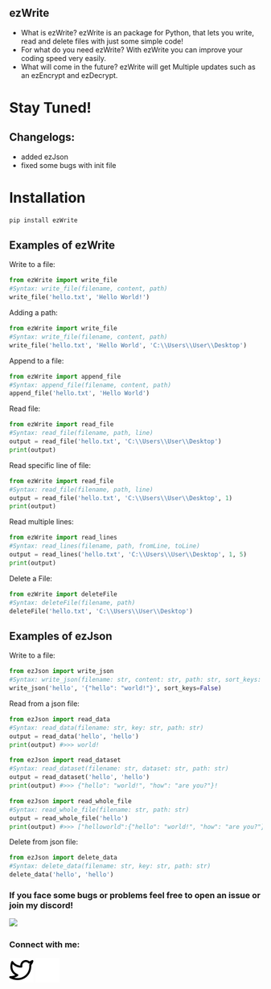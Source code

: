 ## ezWrite
- What is ezWrite? ezWrite is an package for Python, that lets you write, read and delete files with just some simple code!
- For what do you need ezWrite? With ezWrite you can improve your coding speed very easily.
- What will come in the future? ezWrite will get Multiple updates such as an ezEncrypt and ezDecrypt. 

# Stay Tuned!

## Changelogs:
- added ezJson 
- fixed some bugs with init file

# Installation

```python
pip install ezWrite
```

## Examples of ezWrite

Write to a file:
```python
from ezWrite import write_file
#Syntax: write_file(filename, content, path)
write_file('hello.txt', 'Hello World!')
```

Adding a path:
```python
from ezWrite import write_file
#Syntax: write_file(filename, content, path)
write_file('hello.txt', 'Hello World', 'C:\\Users\\User\\Desktop')
```

Append to a file:
```python
from ezWrite import append_file
#Syntax: append_file(filename, content, path)
append_file('hello.txt', 'Hello World')
```

Read file:
```python
from ezWrite import read_file
#Syntax: read_file(filename, path, line)
output = read_file('hello.txt', 'C:\\Users\\User\\Desktop')
print(output)
```

Read specific line of file:
```python
from ezWrite import read_file
#Syntax: read_file(filename, path, line)
output = read_file('hello.txt', 'C:\\Users\\User\\Desktop', 1)
print(output)
```

Read multiple lines:
```python
from ezWrite import read_lines
#Syntax: read_lines(filename, path, fromLine, toLine)
output = read_lines('hello.txt', 'C:\\Users\\User\\Desktop', 1, 5)
print(output)
```

Delete a File:
```python
from ezWrite import deleteFile
#Syntax: deleteFile(filename, path)
deleteFile('hello.txt', 'C:\\Users\\User\\Desktop')
```
## Examples of ezJson

Write to a file:
```python
from ezJson import write_json
#Syntax: write_json(filename: str, content: str, path: str, sort_keys: bool)
write_json('hello', '{"hello": "world!"}', sort_keys=False)
```

Read from a json file:
```python
from ezJson import read_data
#Syntax: read_data(filename: str, key: str, path: str)
output = read_data('hello', 'hello')
print(output) #>>> world!
```
```python
from ezJson import read_dataset
#Syntax: read_dataset(filename: str, dataset: str, path: str)
output = read_dataset('hello', 'hello')
print(output) #>>> {"hello": "world!", "how": "are you?"}!
```
```python
from ezJson import read_whole_file
#Syntax: read_whole_file(filename: str, path: str)
output = read_whole_file('hello')
print(output) #>>> ["helloworld":{"hello": "world!", "how": "are you?"}]!
```

Delete from json file:
```python
from ezJson import delete_data
#Syntax: delete_data(filename: str, key: str, path: str)
delete_data('hello', 'hello')
```

### If you face some bugs or problems feel free to open an issue or join my discord!
[![](https://img.shields.io/discord/1140359404156366918?label=discord&style=for-the-badge&logo=discord&color=5865F2&logoColor=white)](https://discord.gg/kJvREaJDfd)

### Connect with me:
[![website](https://raw.githubusercontent.com/codeSTACKr/codeSTACKr/master/img/twitter-light.svg)](https://twitter.com/MgmBeere#gh-light-mode-only)
[![website](https://raw.githubusercontent.com/codeSTACKr/codeSTACKr/master/img/twitter-dark.svg)](https://twitter.com/MgmBeere#gh-dark-mode-only)

